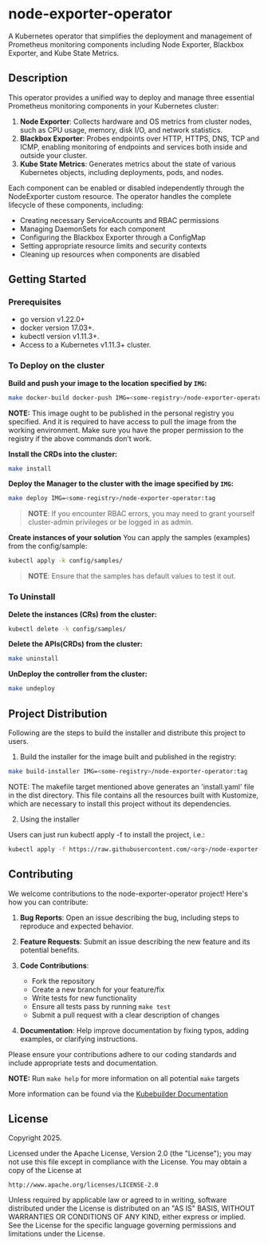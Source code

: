 # node-exporter-operator
A Kubernetes operator that simplifies the deployment and management of Prometheus monitoring components including Node Exporter, Blackbox Exporter, and Kube State Metrics.

## Description
This operator provides a unified way to deploy and manage three essential Prometheus monitoring components in your Kubernetes cluster:

1. **Node Exporter**: Collects hardware and OS metrics from cluster nodes, such as CPU usage, memory, disk I/O, and network statistics.
2. **Blackbox Exporter**: Probes endpoints over HTTP, HTTPS, DNS, TCP and ICMP, enabling monitoring of endpoints and services both inside and outside your cluster.
3. **Kube State Metrics**: Generates metrics about the state of various Kubernetes objects, including deployments, pods, and nodes.

Each component can be enabled or disabled independently through the NodeExporter custom resource. The operator handles the complete lifecycle of these components, including:
- Creating necessary ServiceAccounts and RBAC permissions
- Managing DaemonSets for each component
- Configuring the Blackbox Exporter through a ConfigMap
- Setting appropriate resource limits and security contexts
- Cleaning up resources when components are disabled

## Getting Started

### Prerequisites
- go version v1.22.0+
- docker version 17.03+.
- kubectl version v1.11.3+.
- Access to a Kubernetes v1.11.3+ cluster.

### To Deploy on the cluster
**Build and push your image to the location specified by `IMG`:**

```sh
make docker-build docker-push IMG=<some-registry>/node-exporter-operator:tag
```

**NOTE:** This image ought to be published in the personal registry you specified.
And it is required to have access to pull the image from the working environment.
Make sure you have the proper permission to the registry if the above commands don’t work.

**Install the CRDs into the cluster:**

```sh
make install
```

**Deploy the Manager to the cluster with the image specified by `IMG`:**

```sh
make deploy IMG=<some-registry>/node-exporter-operator:tag
```

> **NOTE**: If you encounter RBAC errors, you may need to grant yourself cluster-admin
privileges or be logged in as admin.

**Create instances of your solution**
You can apply the samples (examples) from the config/sample:

```sh
kubectl apply -k config/samples/
```

>**NOTE**: Ensure that the samples has default values to test it out.

### To Uninstall
**Delete the instances (CRs) from the cluster:**

```sh
kubectl delete -k config/samples/
```

**Delete the APIs(CRDs) from the cluster:**

```sh
make uninstall
```

**UnDeploy the controller from the cluster:**

```sh
make undeploy
```

## Project Distribution

Following are the steps to build the installer and distribute this project to users.

1. Build the installer for the image built and published in the registry:

```sh
make build-installer IMG=<some-registry>/node-exporter-operator:tag
```

NOTE: The makefile target mentioned above generates an 'install.yaml'
file in the dist directory. This file contains all the resources built
with Kustomize, which are necessary to install this project without
its dependencies.

2. Using the installer

Users can just run kubectl apply -f <URL for YAML BUNDLE> to install the project, i.e.:

```sh
kubectl apply -f https://raw.githubusercontent.com/<org>/node-exporter-operator/<tag or branch>/dist/install.yaml
```

## Contributing
We welcome contributions to the node-exporter-operator project! Here's how you can contribute:

1. **Bug Reports**: Open an issue describing the bug, including steps to reproduce and expected behavior.

2. **Feature Requests**: Submit an issue describing the new feature and its potential benefits.

3. **Code Contributions**:
   - Fork the repository
   - Create a new branch for your feature/fix
   - Write tests for new functionality
   - Ensure all tests pass by running `make test`
   - Submit a pull request with a clear description of changes

4. **Documentation**: Help improve documentation by fixing typos, adding examples, or clarifying instructions.

Please ensure your contributions adhere to our coding standards and include appropriate tests and documentation.

**NOTE:** Run `make help` for more information on all potential `make` targets

More information can be found via the [Kubebuilder Documentation](https://book.kubebuilder.io/introduction.html)

## License

Copyright 2025.

Licensed under the Apache License, Version 2.0 (the "License");
you may not use this file except in compliance with the License.
You may obtain a copy of the License at

    http://www.apache.org/licenses/LICENSE-2.0

Unless required by applicable law or agreed to in writing, software
distributed under the License is distributed on an "AS IS" BASIS,
WITHOUT WARRANTIES OR CONDITIONS OF ANY KIND, either express or implied.
See the License for the specific language governing permissions and
limitations under the License.

